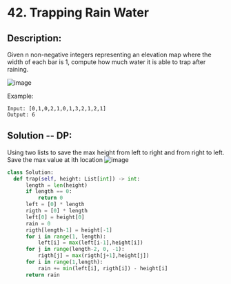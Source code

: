# 42. Trapping Rain Water
## Description:
Given n non-negative integers representing an elevation map where the width of each bar is 1, compute how much water it is able to trap after raining.

![image](https://assets.leetcode.com/uploads/2018/10/22/rainwatertrap.png)

Example:
```
Input: [0,1,0,2,1,0,1,3,2,1,2,1]
Output: 6
```

## Solution -- DP:
  Using two lists to save the max height from left to right and from right to left. Save the max value at ith location
  ![image](https://leetcode.com/problems/trapping-rain-water/Figures/42/trapping_rain_water.png)
  
  ```python
  class Solution:
    def trap(self, height: List[int]) -> int:
        length = len(height)
        if length == 0:
            return 0
        left = [0] * length
        rigth = [0] * length
        left[0] = height[0]
        rain = 0
        rigth[length-1] = height[-1]
        for i in range(1, length):
            left[i] = max(left[i-1],height[i])
        for j in range(length-2, 0, -1):
            rigth[j] = max(rigth[j+1],height[j])
        for i in range(1,length):
            rain += min(left[i], rigth[i]) - height[i]
        return rain
  ```
